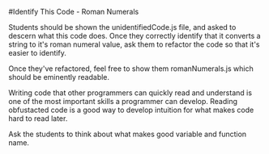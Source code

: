 #Identify This Code - Roman Numerals

Students should be shown the unidentifiedCode.js file, and asked to descern what this code does. Once they correctly identify that it converts a string to it's roman numeral value, ask them to refactor the code so that it's easier to identify.

Once they've refactored, feel free to show them romanNumerals.js which should be eminently readable.

Writing code that other programmers can quickly read and understand is one of the most important skills a programmer can develop. Reading obfustacted code is a good way to develop intuition for what makes code hard to read later. 

Ask the students to think about what makes good variable and function name.  